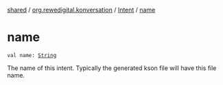 [shared](../../index.md) / [org.rewedigital.konversation](../index.md) / [Intent](index.md) / [name](./name.md)

# name

`val name: `[`String`](https://kotlinlang.org/api/latest/jvm/stdlib/kotlin/-string/index.html)

The name of this intent. Typically the generated kson file will have this file name.

